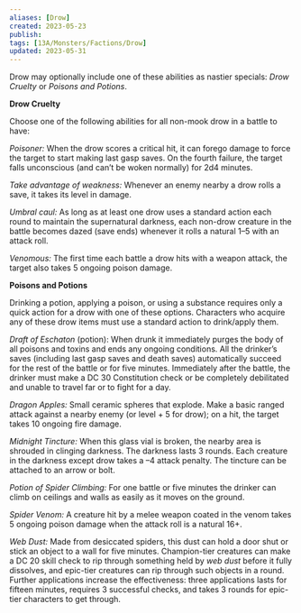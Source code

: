 ```yaml
---
aliases: [Drow]
created: 2023-05-23
publish: 
tags: [13A/Monsters/Factions/Drow]
updated: 2023-05-31
---
```


Drow may optionally include one of these abilities as nastier specials: *Drow Cruelty* or *Poisons and Potions*.

**Drow Cruelty**

Choose one of the following abilities for all non-mook drow in a battle to have:

*Poisoner:* When the drow scores a critical hit, it can forego damage to force the target to start making last gasp saves. On the fourth failure, the target falls unconscious (and can’t be woken normally) for 2d4 minutes.

*Take advantage of weakness:* Whenever an enemy nearby a drow rolls a save, it takes its level in damage.

*Umbral caul:* As long as at least one drow uses a standard action each round to maintain the supernatural darkness, each non-drow creature in the battle becomes dazed (save ends) whenever it rolls a natural 1–5 with an attack roll.

*Venomous:* The first time each battle a drow hits with a weapon attack, the target also takes 5 ongoing poison damage.

**Poisons and Potions**

Drinking a potion, applying a poison, or using a substance requires only a quick action for a drow with one of these options. Characters who acquire any of these drow items must use a standard action to drink/apply them.

*Draft of Eschaton* (potion): When drunk it immediately purges the body of all poisons and toxins and ends any ongoing conditions. All the drinker’s saves (including last gasp saves and death saves) automatically succeed for the rest of the battle or for five minutes. Immediately after the battle, the drinker must make a DC 30 Constitution check or be completely debilitated and unable to travel far or to fight for a day.

*Dragon Apples:* Small ceramic spheres that explode. Make a basic ranged attack against a nearby enemy (or level + 5 for drow); on a hit, the target takes 10 ongoing fire damage.

*Midnight Tincture:* When this glass vial is broken, the nearby area is shrouded in clinging darkness. The darkness lasts 3 rounds. Each creature in the darkness except drow takes a –4 attack penalty. The tincture can be attached to an arrow or bolt.

*Potion of Spider Climbing:* For one battle or five minutes the drinker can climb on ceilings and walls as easily as it moves on the ground.

*Spider Venom:* A creature hit by a melee weapon coated in the venom takes 5 ongoing poison damage when the attack roll is a natural 16+.

*Web Dust:* Made from desiccated spiders, this dust can hold a door shut or stick an object to a wall for five minutes. Champion-tier creatures can make a DC 20 skill check to rip through something held by *web dust* before it fully dissolves, and epic-tier creatures can rip through such objects in a round. Further applications increase the effectiveness: three applications lasts for fifteen minutes, requires 3 successful checks, and takes 3 rounds for epic-tier characters to get through.